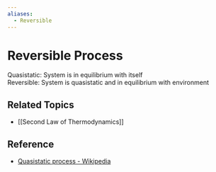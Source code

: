 ```yaml
---
aliases:
  - Reversible
---
```


# Reversible Process

Quasistatic: System is in equilibrium with itself  
Reversible: System is quasistatic and in equilibrium with environment

## Related Topics

- [[Second Law of Thermodynamics]]

## Reference

- [Quasistatic process - Wikipedia](https://en.wikipedia.org/wiki/Quasistatic_process)
